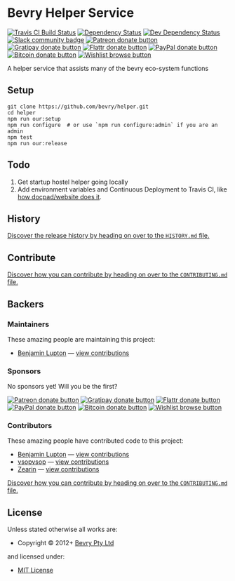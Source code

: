 <!-- TITLE/ -->

<h1>Bevry Helper Service</h1>

<!-- /TITLE -->


<!-- BADGES/ -->

<span class="badge-travisci"><a href="http://travis-ci.org/bevry/helper" title="Check this project's build status on TravisCI"><img src="https://img.shields.io/travis/bevry/helper/master.svg" alt="Travis CI Build Status" /></a></span>
<span class="badge-daviddm"><a href="https://david-dm.org/bevry/helper" title="View the status of this project's dependencies on DavidDM"><img src="https://img.shields.io/david/bevry/helper.svg" alt="Dependency Status" /></a></span>
<span class="badge-daviddmdev"><a href="https://david-dm.org/bevry/helper#info=devDependencies" title="View the status of this project's development dependencies on DavidDM"><img src="https://img.shields.io/david/dev/bevry/helper.svg" alt="Dev Dependency Status" /></a></span>
<br class="badge-separator" />
<span class="badge-slackin"><a href="https://slack.bevry.me" title="Join this project's slack community"><img src="https://slack.bevry.me/badge.svg" alt="Slack community badge" /></a></span>
<span class="badge-patreon"><a href="https://patreon.com/bevry" title="Donate to this project using Patreon"><img src="https://img.shields.io/badge/patreon-donate-yellow.svg" alt="Patreon donate button" /></a></span>
<span class="badge-gratipay"><a href="https://www.gratipay.com/bevry" title="Donate weekly to this project using Gratipay"><img src="https://img.shields.io/badge/gratipay-donate-yellow.svg" alt="Gratipay donate button" /></a></span>
<span class="badge-flattr"><a href="https://flattr.com/profile/balupton" title="Donate to this project using Flattr"><img src="https://img.shields.io/badge/flattr-donate-yellow.svg" alt="Flattr donate button" /></a></span>
<span class="badge-paypal"><a href="https://bevry.me/paypal" title="Donate to this project using Paypal"><img src="https://img.shields.io/badge/paypal-donate-yellow.svg" alt="PayPal donate button" /></a></span>
<span class="badge-bitcoin"><a href="https://bevry.me/bitcoin" title="Donate once-off to this project using Bitcoin"><img src="https://img.shields.io/badge/bitcoin-donate-yellow.svg" alt="Bitcoin donate button" /></a></span>
<span class="badge-wishlist"><a href="https://bevry.me/wishlist" title="Buy an item on our wishlist for us"><img src="https://img.shields.io/badge/wishlist-donate-yellow.svg" alt="Wishlist browse button" /></a></span>

<!-- /BADGES -->


<!-- DESCRIPTION/ -->

A helper service that assists many of the bevry eco-system functions

<!-- /DESCRIPTION -->


## Setup

```
git clone https://github.com/bevry/helper.git
cd helper
npm run our:setup
npm run configure  # or use `npm run configure:admin` if you are an admin
npm test
npm run our:release
```


## Todo

1. Get startup hostel helper going locally
1. Add environment variables and Continuous Deployment to Travis CI, like [how docpad/website does it](https://github.com/docpad/website/blob/master/.travis.yml#L45-L60).



<!-- HISTORY/ -->

<h2>History</h2>

<a href="https://github.com/bevry/helper/blob/master/HISTORY.md#files">Discover the release history by heading on over to the <code>HISTORY.md</code> file.</a>

<!-- /HISTORY -->


<!-- CONTRIBUTE/ -->

<h2>Contribute</h2>

<a href="https://github.com/bevry/helper/blob/master/CONTRIBUTING.md#files">Discover how you can contribute by heading on over to the <code>CONTRIBUTING.md</code> file.</a>

<!-- /CONTRIBUTE -->


<!-- BACKERS/ -->

<h2>Backers</h2>

<h3>Maintainers</h3>

These amazing people are maintaining this project:

<ul><li><a href="http://balupton.com">Benjamin Lupton</a> — <a href="https://github.com/bevry/helper/commits?author=balupton" title="View the GitHub contributions of Benjamin Lupton on repository bevry/helper">view contributions</a></li></ul>

<h3>Sponsors</h3>

No sponsors yet! Will you be the first?

<span class="badge-patreon"><a href="https://patreon.com/bevry" title="Donate to this project using Patreon"><img src="https://img.shields.io/badge/patreon-donate-yellow.svg" alt="Patreon donate button" /></a></span>
<span class="badge-gratipay"><a href="https://www.gratipay.com/bevry" title="Donate weekly to this project using Gratipay"><img src="https://img.shields.io/badge/gratipay-donate-yellow.svg" alt="Gratipay donate button" /></a></span>
<span class="badge-flattr"><a href="https://flattr.com/profile/balupton" title="Donate to this project using Flattr"><img src="https://img.shields.io/badge/flattr-donate-yellow.svg" alt="Flattr donate button" /></a></span>
<span class="badge-paypal"><a href="https://bevry.me/paypal" title="Donate to this project using Paypal"><img src="https://img.shields.io/badge/paypal-donate-yellow.svg" alt="PayPal donate button" /></a></span>
<span class="badge-bitcoin"><a href="https://bevry.me/bitcoin" title="Donate once-off to this project using Bitcoin"><img src="https://img.shields.io/badge/bitcoin-donate-yellow.svg" alt="Bitcoin donate button" /></a></span>
<span class="badge-wishlist"><a href="https://bevry.me/wishlist" title="Buy an item on our wishlist for us"><img src="https://img.shields.io/badge/wishlist-donate-yellow.svg" alt="Wishlist browse button" /></a></span>

<h3>Contributors</h3>

These amazing people have contributed code to this project:

<ul><li><a href="http://balupton.com">Benjamin Lupton</a> — <a href="https://github.com/bevry/helper/commits?author=balupton" title="View the GitHub contributions of Benjamin Lupton on repository bevry/helper">view contributions</a></li>
<li><a href="https://github.com/vsopvsop">vsopvsop</a> — <a href="https://github.com/bevry/helper/commits?author=vsopvsop" title="View the GitHub contributions of vsopvsop on repository bevry/helper">view contributions</a></li>
<li><a href="https://github.com/Zearin">Zearin</a> — <a href="https://github.com/bevry/helper/commits?author=Zearin" title="View the GitHub contributions of Zearin on repository bevry/helper">view contributions</a></li></ul>

<a href="https://github.com/bevry/helper/blob/master/CONTRIBUTING.md#files">Discover how you can contribute by heading on over to the <code>CONTRIBUTING.md</code> file.</a>

<!-- /BACKERS -->


<!-- LICENSE/ -->

<h2>License</h2>

Unless stated otherwise all works are:

<ul><li>Copyright &copy; 2012+ <a href="http://bevry.me">Bevry Pty Ltd</a></li></ul>

and licensed under:

<ul><li><a href="http://spdx.org/licenses/MIT.html">MIT License</a></li></ul>

<!-- /LICENSE -->
